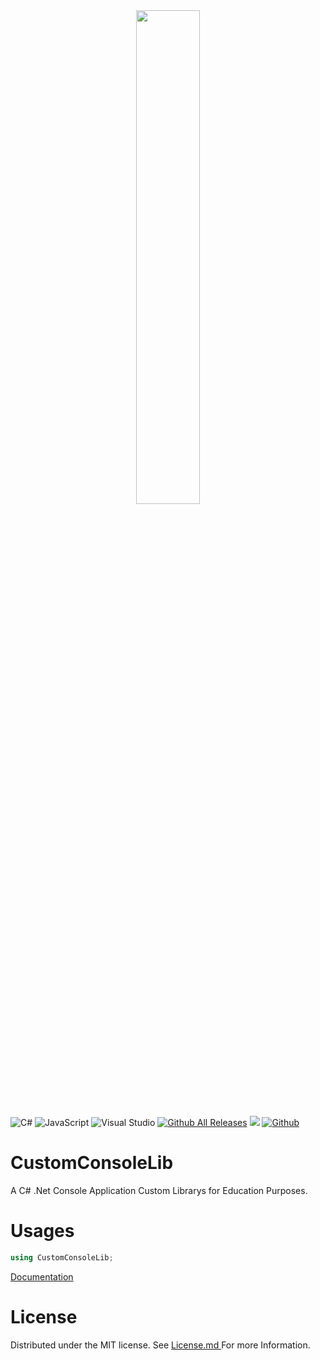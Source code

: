 <div align="center">
  <img src="https://ternogame.000webhostapp.com/Github/Console%20Black.jpg" width="45%"></img>
 </div>

<p></p>

![C#](https://img.shields.io/badge/c%23-%23239120.svg?style=for-the-badge&logo=c-sharp&logoColor=white)
![JavaScript](https://img.shields.io/badge/javascript-%23323330.svg?style=for-the-badge&logo=javascript&logoColor=%23F7DF1E)
![Visual Studio](https://img.shields.io/badge/Visual%20Studio-5C2D91.svg?style=for-the-badge&logo=visual-studio&logoColor=white)
[![Github All Releases](https://img.shields.io/github/downloads/Ternology/CustomConsoleLib/total.svg)]()
![](https://visitor-badge.laobi.icu/badge?page_id=Ternology.Ternology)
[![Github](https://img.shields.io/github/followers/Ternology?label=Follow&style=social)](https://github.com/Ternology)

# CustomConsoleLib
A C# .Net Console Application Custom Librarys for Education Purposes.


# Usages
```C#
using CustomConsoleLib;
```

<a href="https://ternology.gitbook.io/customconsolelib/"> Documentation </a>

# License 
Distributed under the MIT license. See <a href="https://github.com/Ternology/CustomConsoleLib/blob/main/LICENSE"> License.md </a> For more Information.
